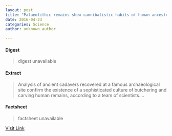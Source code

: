 ```yaml
---
layout: post
title: "Palaeolithic remains show cannibalistic habits of human ancestors"
date: 2016-04-23
categories: Science
author: unknown author

---
```



#### Digest
>digest unavailable

#### Extract
>Analysis of ancient cadavers recovered at a famous archaeological site confirm the existence of a sophisticated culture of butchering and carving human remains, according to a team of scientists....

#### Factsheet
>factsheet unavailable

[Visit Link](http://feeds.sciencedaily.com/~r/sciencedaily/~3/qS4xGYEjMrg/150416093928.htm)



